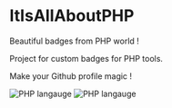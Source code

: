 # ItIsAllAboutPHP
Beautiful badges from PHP world ! 

Project for custom badges for PHP tools. 

Make your Github profile magic !

![PHP langauge](https://img.shields.io/badge/PHP-Language-blue?color=gray&labelColor=4F5B93)
![PHP langauge](https://img.shields.io/badge/PHP-Language-blue?color=gray&labelColor=4F5B93&style=for-the-badge)